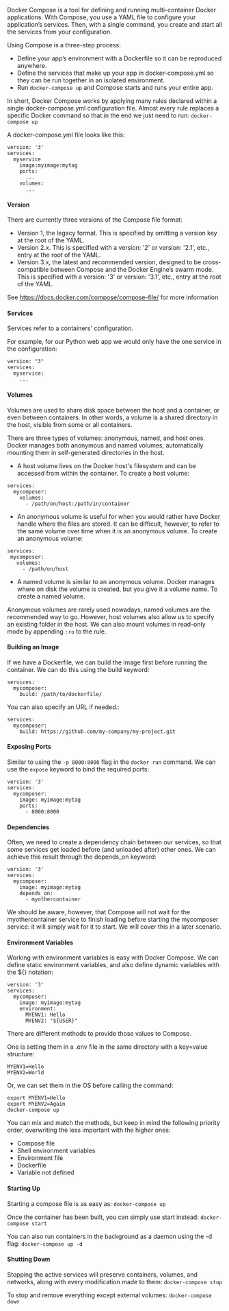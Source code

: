 Docker Compose is a tool for defining and running multi-container Docker applications. With Compose, you use a YAML file to configure your application’s services. Then, with a single command, you create and start all the services from your configuration. 

Using Compose is a three-step process:
* Define your app’s environment with a Dockerfile so it can be reproduced anywhere.
* Define the services that make up your app in docker-compose.yml so they can be run together in an isolated environment.
* Run `docker-compose up` and Compose starts and runs your entire app.

In short, Docker Compose works by applying many rules declared within a single docker-compose.yml configuration file.
Almost every rule replaces a specific Docker command so that in the end we just need to run:
`docker-compose up`

A docker-compose.yml file looks like this:
```
version: '3'
services:
  myservice
    image:myimage:mytag
    ports:
      ...
    volumes:
      ...
```

#### Version

There are currently three versions of the Compose file format:
* Version 1, the legacy format. This is specified by omitting a version key at the root of the YAML.
* Version 2.x. This is specified with a version: '2' or version: '2.1', etc., entry at the root of the YAML.
* Version 3.x, the latest and recommended version, designed to be cross-compatible between Compose and the Docker Engine’s swarm mode. This is specified with a version: '3' or version: '3.1', etc., entry at the root of the YAML.

See https://docs.docker.com/compose/compose-file/ for more information

#### Services

Services refer to a containers' configuration.

For example, for our Python web app we would only have the one service in the configuration:
```
version: "3"
services:
  myservice:
    ...
```

#### Volumes

Volumes are used to share disk space between the host and a container, or even between containers. In other words, a volume is a shared directory in the host, visible from some or all containers.

There are three types of volumes: anonymous, named, and host ones. Docker manages both anonymous and named volumes, automatically mounting them in self-generated directories in the host. 

* A host volume lives on the Docker host's filesystem and can be accessed from within the container. To create a host volume:
```
services: 
  mycomposer:
    volumes: 
      - /path/on/host:/path/in/container
```

* An anonymous volume is useful for when you would rather have Docker handle where the files are stored. It can be difficult, however, to refer to the same volume over time when it is an anonymous volume. To create an anonymous volume:
```
services: 
 mycomposer:
   volumes: 
     - /path/on/host
```

* A named volume is similar to an anonymous volume. Docker manages where on disk the volume is created, but you give it a volume name. To create a named volume.

Anonymous volumes are rarely used nowadays, named volumes are the recommended way to go. However, host volumes also allow us to specify an existing folder in the host. We can also mount volumes in read-only mode by appending `:ro` to the rule.

#### Building an Image

If we have a Dockerfile, we can build the image first before running the container.
We can do this using the build keyword:
```
services: 
  mycomposer:
    build: /path/to/dockerfile/
```

You can also specify an URL if needed.:
```
services: 
  mycomposer:
    build: https://github.com/my-company/my-project.git
```

#### Exposing Ports

Similar to using the `-p 8000:8000` flag in the `docker run` command. We can use the `expose` keyword to bind the required ports:
```
version: '3'
services:
  mycomposer:
    image: myimage:mytag
    ports:
      - 8000:8000
```

#### Dependencies

Often, we need to create a dependency chain between our services, so that some services get loaded before (and unloaded after) other ones. We can achieve this result through the depends_on keyword:
```
version: '3'
services:
  mycomposer:
    image: myimage:mytag
    depends_on:
      - myothercontainer
```

We should be aware, however, that Compose will not wait for the myothercontainer service to finish loading before starting the mycomposer service: it will simply wait for it to start. We will cover this in a later scenario.

#### Environment Variables

Working with environment variables is easy with Docker Compose. We can define static environment variables, and also define dynamic variables with the ${} notation:
```
version: '3'
services:
  mycomposer:
    image: myimage:mytag
    environment:
      MYENV1: Hello
      MYENV2: "${USER}"
```

There are different methods to provide those values to Compose.

One is setting them in a .env file in the same directory with a key=value structure:
```
MYENV1=Hello
MYENV2=World
```

Or, we can set them in the OS before calling the command:
```
export MYENV1=Hello
export MYENV2=Again
docker-compose up
```

You can mix and match the methods, but keep in mind the following priority order, overwriting the less important with the higher ones:
* Compose file
* Shell environment variables
* Environment file
* Dockerfile
* Variable not defined

#### Starting Up

Starting a compose file is as easy as:
`docker-compose up`

Once the container has been built, you can simply use start instead:
`docker-compose start`

You can also run containers in the background as a daemon using the -d flag:
`docker-compose up -d`

#### Shutting Down

Stopping the active services will preserve containers, volumes, and networks, along with every modification made to them:
`docker-compose stop`

To stop and remove everything except external volumes:
`docker-compose down`